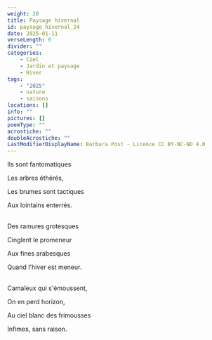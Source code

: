 ```yaml
---
weight: 20
title: Paysage hivernal
id: paysage_hivernal_24
date: 2025-01-11
verseLength: 6
divider: ""
categories:
    - Ciel
    - Jardin et paysage
    - Hiver
tags:
    - "2025"
    - nature
    - saisons
locations: []
info: ""
pictures: []
poemType: ""
acrostiche: ""
doubleAcrostiche: ""
LastModifierDisplayName: Barbara Post - Licence CC BY-NC-ND 4.0
---
```

Ils sont fantomatiques

Les arbres éthérés,

Les brumes sont tactiques

Aux lointains enterrés.

 \
Des ramures grotesques

Cinglent le promeneur

Aux fines arabesques

Quand l'hiver est meneur.

 \
Camaïeux qui s'émoussent,

On en perd horizon,

Au ciel blanc des frimousses

Infimes, sans raison.
